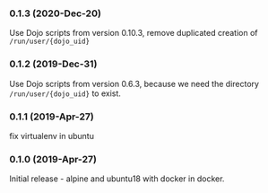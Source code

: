 ### 0.1.3 (2020-Dec-20)

Use Dojo scripts from version 0.10.3, remove duplicated creation of `/run/user/{dojo_uid}`

### 0.1.2 (2019-Dec-31)

Use Dojo scripts from version 0.6.3, because we need the directory
 `/run/user/{dojo_uid}` to exist.

### 0.1.1 (2019-Apr-27)

fix virtualenv in ubuntu

### 0.1.0 (2019-Apr-27)

Initial release - alpine and ubuntu18 with docker in docker.
